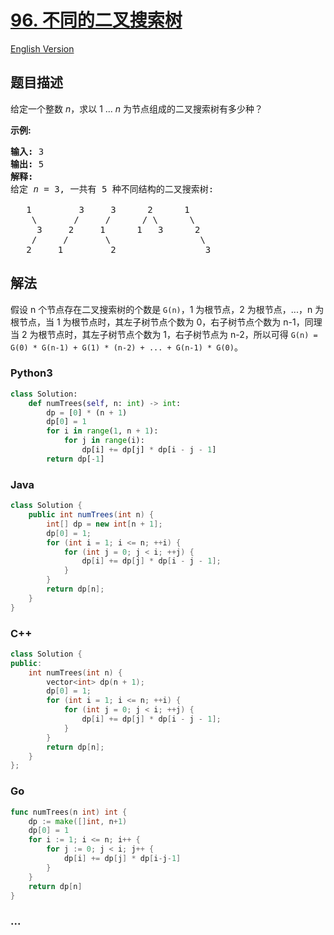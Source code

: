 # [96. 不同的二叉搜索树](https://leetcode-cn.com/problems/unique-binary-search-trees)

[English Version](https://cdn.jsdelivr.net/gh/doocs/leetcode@main/solution/0000-0099/0096.Unique%20Binary%20Search%20Trees/README_EN.md)

## 题目描述

<!-- 这里写题目描述 -->

<p>给定一个整数 <em>n</em>，求以&nbsp;1 ...&nbsp;<em>n</em>&nbsp;为节点组成的二叉搜索树有多少种？</p>

<p><strong>示例:</strong></p>

<pre><strong>输入:</strong> 3
<strong>输出:</strong> 5
<strong>解释:
</strong>给定 <em>n</em> = 3, 一共有 5 种不同结构的二叉搜索树:

   1         3     3      2      1
    \       /     /      / \      \
     3     2     1      1   3      2
    /     /       \                 \
   2     1         2                 3</pre>

## 解法

<!-- 这里可写通用的实现逻辑 -->

假设 n 个节点存在二叉搜索树的个数是 `G(n)`，1 为根节点，2 为根节点，...，n 为根节点，当 1 为根节点时，其左子树节点个数为 0，右子树节点个数为 n-1，同理当 2 为根节点时，其左子树节点个数为 1，右子树节点为 n-2，所以可得 `G(n) = G(0) * G(n-1) + G(1) * (n-2) + ... + G(n-1) * G(0)`。

<!-- tabs:start -->

### **Python3**

<!-- 这里可写当前语言的特殊实现逻辑 -->

```python
class Solution:
    def numTrees(self, n: int) -> int:
        dp = [0] * (n + 1)
        dp[0] = 1
        for i in range(1, n + 1):
            for j in range(i):
                dp[i] += dp[j] * dp[i - j - 1]
        return dp[-1]
```

### **Java**

<!-- 这里可写当前语言的特殊实现逻辑 -->

```java
class Solution {
    public int numTrees(int n) {
        int[] dp = new int[n + 1];
        dp[0] = 1;
        for (int i = 1; i <= n; ++i) {
            for (int j = 0; j < i; ++j) {
                dp[i] += dp[j] * dp[i - j - 1];
            }
        }
        return dp[n];
    }
}
```

### **C++**

```cpp
class Solution {
public:
    int numTrees(int n) {
        vector<int> dp(n + 1);
        dp[0] = 1;
        for (int i = 1; i <= n; ++i) {
            for (int j = 0; j < i; ++j) {
                dp[i] += dp[j] * dp[i - j - 1];
            }
        }
        return dp[n];
    }
};
```

### **Go**

```go
func numTrees(n int) int {
	dp := make([]int, n+1)
	dp[0] = 1
	for i := 1; i <= n; i++ {
		for j := 0; j < i; j++ {
			dp[i] += dp[j] * dp[i-j-1]
		}
	}
	return dp[n]
}
```

### **...**

```

```

<!-- tabs:end -->
